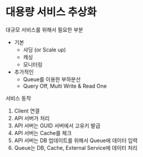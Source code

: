 # 대용량 서비스 추상화
대규모 서비스를 위해서 필요한 부분
- 기본
   - 샤딩 (or Scale up)
   - 캐싱
   - 모니터링
- 추가적인
   - Queue를 이용한 부하분산
   - Query Off, Multi Write & Read One

서비스 동작
1. Client 연결
2. API 서버가 처리
3. API 서버는 GUID 서버에서 고유키 발급
4. API 서버는 Cache를 체크
5. API 서버는 DB 업데이트를 위해서 Queue에 데이터 입력
6. Queue는 DB, Cache, External Service에 데이터 처리